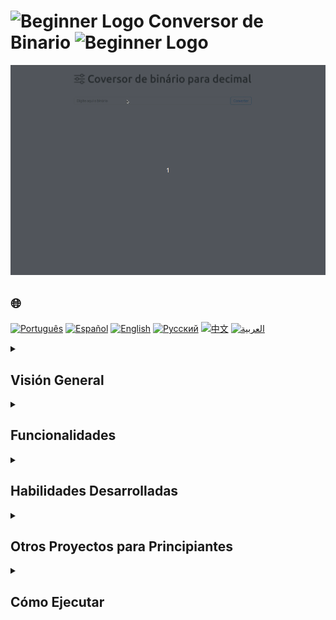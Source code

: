 # <img src="https://cdn-icons-png.flaticon.com/128/5701/5701867.png" alt="Beginner Logo" width="52" height="30" /> Conversor de Binario <img src="https://cdn-icons-png.flaticon.com/128/5701/5701867.png" alt="Beginner Logo" width="52" height="30" />

![Demostración](./gifs/conversor.gif)

## 🌐 
[![Português](https://img.shields.io/badge/Português-green)](https://github.com/SamuelRocha91/Bin2Dec/blob/main/README.md) 
[![Español](https://img.shields.io/badge/Español-yellow)](https://github.com/SamuelRocha91/Bin2Dec/blob/main/README_es.md) 
[![English](https://img.shields.io/badge/English-blue)](https://github.com/SamuelRocha91/Bin2Dec/blob/main/README_en.md) 
[![Русский](https://img.shields.io/badge/Русский-lightgrey)](https://github.com/SamuelRocha91/Bin2Dec/blob/main/README_ru.md) 
[![中文](https://img.shields.io/badge/中文-red)](https://github.com/SamuelRocha91/Bin2Dec/blob/main/README_ch.md) 
[![العربية](https://img.shields.io/badge/العربية-orange)](https://github.com/SamuelRocha91/Bin2Dec/blob/main/README_ar.md)

<details>
<summary><h2>Visión General</h2></summary>

Este es un proyecto de conversor de números binarios a decimales. El objetivo principal fue crear una aplicación simple que convierte números binarios en sus equivalentes decimales utilizando **JavaScript**, **HTML**, **CSS**, y **Vite**.

</details>

<details>
<summary><h2>Funcionalidades</h2></summary>

La aplicación permite que los usuarios:

- **Convertir números binarios a decimales**: Ingresa un número binario y ve su valor decimal correspondiente.
- **Limitar la entrada**: El número binario debe tener un máximo de 8 dígitos y solo se permiten los dígitos 0 y 1.
- **Notificaciones de entrada inválida**: Recibe una notificación si intentas ingresar caracteres diferentes de 0 o 1.

</details>

<details>
<summary><h2>Habilidades Desarrolladas</h2></summary>

Durante el desarrollo de este proyecto, se mejoraron las siguientes habilidades:

1. **Lógica de Programación**: Implementación de lógica para la conversión de números binarios a decimales.
2. **JavaScript**: Manejo de eventos y manipulación del DOM para proporcionar retroalimentación al usuario.
3. **HTML/CSS**: Creación y estilización de interfaces de usuario.
4. **Vite**: Configuración y uso de un bundler moderno para optimizar el desarrollo.

</details>

<details>
<summary><h2>Otros Proyectos para Principiantes</h2></summary>

Aquí hay otros proyectos que desarrollé durante las etapas iniciales de mi viaje de desarrollo:

- 🧮 [Calculadora](https://github.com/SamuelRocha91/calculator/blob/main/README_es.md)
- 🦖 [Generador de Memes](https://github.com/SamuelRocha91/memeGenerator/blob/main/README_es.md)
- 🎨 [Arte en Píxeles](https://github.com/SamuelRocha91/PixelsArt/blob/main/README_es.md)
- 📝 [Lista de Tareas](https://github.com/SamuelRocha91/TodoList/blob/main/README_es.md)
- 🪐 [Planetas de Star Wars](https://github.com/SamuelRocha91/javascriptStarWarsPlanets/blob/main/README_es.md)

</details>

<details>
<summary><h2>Cómo Ejecutar</h2></summary>

1. Clona este repositorio:
   ```bash
   git clone https://github.com/SamuelRocha91/Bin2Dec.git
   ```
2. Navega hasta el directorio del proyecto:
   ```bash
   cd Bin2Dec
   ```
3. Instala las dependencias:
   ```bash
   npm install
   ```
4. Inicia el servidor de desarrollo:
   ```bash
   npm run dev
   ```
5. Abre tu navegador y ve a `http://localhost:3000` para ver la aplicación en acción.

</details>
